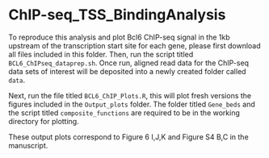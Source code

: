 # ChIP-seq_TSS_BindingAnalysis    
    
To reproduce this analysis and plot Bcl6 ChIP-seq signal in the 1kb upstream of the transcription start site for each gene, please first download all files included in this folder. Then, run the script titled `BCL6_ChIPseq_dataprep.sh`. Once run, aligned read data for the ChIP-seq data sets of interest will be deposited into a newly created folder called `data`. 
    
Next, run the file titled `BCL6_ChIP_Plots.R`, this will plot fresh versions the figures included in the `Output_plots` folder. The folder titled `Gene_beds` and the script titled `composite_functions` are required to be in the working directory for plotting. 

These output plots correspond to Figure 6 I,J,K and Figure S4 B,C in the manuscript.
